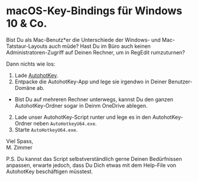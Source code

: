 # macOS-Key-Bindings für Windows 10 & Co.

Bist Du als Mac-Benutz\*er die Unterschiede der Windows- und Mac-Tatstaur-Layouts auch müde? Hast Du im Büro auch keinen Administratoren-Zugriff auf Deinen Rechner, um in RegEdit rumzuturnen?

Dann nichts wie los:

1. Lade [AutohotKey](https://www.autohotkey.com/).
2. Entpacke die AutohotKey-App und lege sie irgendwo in Deiner Benutzer-Domäne ab.
  - Bist Du auf mehreren Rechner unterwegs, kannst Du den ganzen AutohotKey-Ordner sogar in Deinm OneDrive ablegen.
2. Lade unser AutohotKey-Script runter und lege es in den AutohotKey-Ordner neben `AutoHotkeyU64.exe`.
3. Starte `AutoHotkeyU64.exe`.

Viel Spass,  
M. Zimmer

P.S. Du kannst das Script selbstverständlich gerne Deinen Bedürfnissen anpassen, erwarte jedoch, dass Du Dich etwas mit dem Help-File von AutohotKey beschäftigen müsstest.
